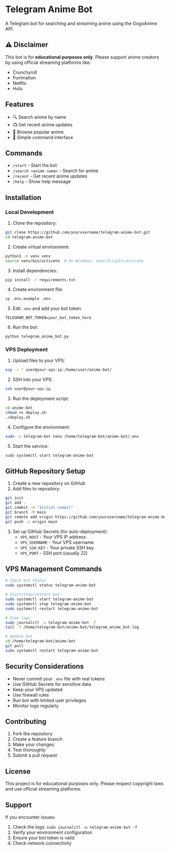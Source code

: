 # Telegram Anime Bot

A Telegram bot for searching and streaming anime using the GogoAnime API.

## ⚠️ Disclaimer

This bot is for **educational purposes only**. Please support anime creators by using official streaming platforms like:
- Crunchyroll
- Funimation
- Netflix
- Hulu

## Features

- 🔍 Search anime by name
- 📺 Get recent anime updates
- 🎯 Browse popular anime
- 🤖 Simple command interface

## Commands

- `/start` - Start the bot
- `/search <anime name>` - Search for anime
- `/recent` - Get recent anime updates
- `/help` - Show help message

## Installation

### Local Development

1. Clone the repository:
```bash
git clone https://github.com/yourusername/telegram-anime-bot.git
cd telegram-anime-bot
```

2. Create virtual environment:
```bash
python3 -m venv venv
source venv/bin/activate  # On Windows: venv\Scripts\activate
```

3. Install dependencies:
```bash
pip install -r requirements.txt
```

4. Create environment file:
```bash
cp .env.example .env
```

5. Edit `.env` and add your bot token:
```env
TELEGRAM_BOT_TOKEN=your_bot_token_here
```

6. Run the bot:
```bash
python telegram_anime_bot.py
```

### VPS Deployment

1. Upload files to your VPS:
```bash
scp -r * user@your-vps-ip:/home/user/anime-bot/
```

2. SSH into your VPS:
```bash
ssh user@your-vps-ip
```

3. Run the deployment script:
```bash
cd anime-bot
chmod +x deploy.sh
./deploy.sh
```

4. Configure the environment:
```bash
sudo -u telegram-bot nano /home/telegram-bot/anime-bot/.env
```

5. Start the service:
```bash
sudo systemctl start telegram-anime-bot
```

## GitHub Repository Setup

1. Create a new repository on GitHub
2. Add files to repository:
```bash
git init
git add .
git commit -m "Initial commit"
git branch -M main
git remote add origin https://github.com/yourusername/telegram-anime-bot.git
git push -u origin main
```

3. Set up GitHub Secrets (for auto-deployment):
   - `VPS_HOST` - Your VPS IP address
   - `VPS_USERNAME` - Your VPS username
   - `VPS_SSH_KEY` - Your private SSH key
   - `VPS_PORT` - SSH port (usually 22)

## VPS Management Commands

```bash
# Check bot status
sudo systemctl status telegram-anime-bot

# Start/stop/restart bot
sudo systemctl start telegram-anime-bot
sudo systemctl stop telegram-anime-bot
sudo systemctl restart telegram-anime-bot

# View logs
sudo journalctl -u telegram-anime-bot -f
tail -f /home/telegram-bot/anime-bot/telegram_anime_bot.log

# Update bot
cd /home/telegram-bot/anime-bot
git pull
sudo systemctl restart telegram-anime-bot
```

## Security Considerations

- Never commit your `.env` file with real tokens
- Use GitHub Secrets for sensitive data
- Keep your VPS updated
- Use firewall rules
- Run bot with limited user privileges
- Monitor logs regularly

## Contributing

1. Fork the repository
2. Create a feature branch
3. Make your changes
4. Test thoroughly
5. Submit a pull request

## License

This project is for educational purposes only. Please respect copyright laws and use official streaming platforms.

## Support

If you encounter issues:
1. Check the logs: `sudo journalctl -u telegram-anime-bot -f`
2. Verify your environment configuration
3. Ensure your bot token is valid
4. Check network connectivity
